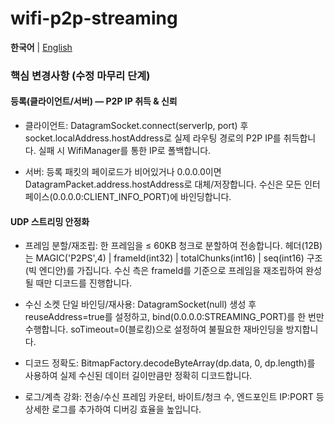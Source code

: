 # wifi-p2p-streaming

**한국어** | [English](./README.md)
<h3> 핵심 변경사항 (수정 마무리 단계) </h3>

<h4> 등록(클라이언트/서버) — P2P IP 취득 & 신뢰 </h4>

- 클라이언트: DatagramSocket.connect(serverIp, port) 후 socket.localAddress.hostAddress로 실제 라우팅 경로의 P2P IP를 취득합니다. 실패 시 WifiManager를 통한 IP로 폴백합니다.

- 서버: 등록 패킷의 페이로드가 비어있거나 0.0.0.0이면 DatagramPacket.address.hostAddress로 대체/저장합니다. 수신은 모든 인터페이스(0.0.0.0:CLIENT_INFO_PORT)에 바인딩합니다.

<h4> UDP 스트리밍 안정화 </h4>

- 프레임 분할/재조립: 한 프레임을 ≤ 60KB 청크로 분할하여 전송합니다. 헤더(12B)는 MAGIC('P2PS',4) | frameId(int32) | totalChunks(int16) | seq(int16) 구조(빅 엔디안)를 가집니다. 수신 측은 frameId를 기준으로 프레임을 재조립하여 완성될 때만 디코드를 진행합니다.

- 수신 소켓 단일 바인딩/재사용: DatagramSocket(null) 생성 후 reuseAddress=true를 설정하고, bind(0.0.0.0:STREAMING_PORT)를 한 번만 수행합니다. soTimeout=0(블로킹)으로 설정하여 불필요한 재바인딩을 방지합니다.

- 디코드 정확도: BitmapFactory.decodeByteArray(dp.data, 0, dp.length)를 사용하여 실제 수신된 데이터 길이만큼만 정확히 디코드합니다.

- 로그/계측 강화: 전송/수신 프레임 카운터, 바이트/청크 수, 엔드포인트 IP:PORT 등 상세한 로그를 추가하여 디버깅 효율을 높입니다.
